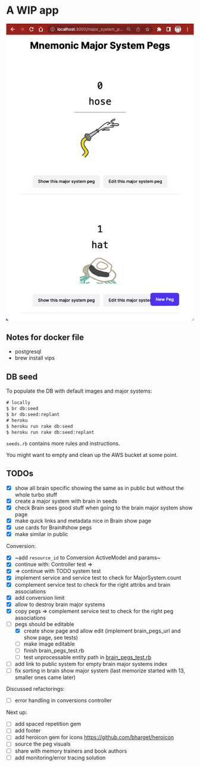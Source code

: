 # A WIP app

![WIP screenshot](docs/WIP-screenshot.png)

## Notes for docker file

* postgresql
* brew install vips

## DB seed

To populate the DB with default images and major systems:

```shell
# locally
$ br db:seed
$ br db:seed:replant
# heroku
$ heroku run rake db:seed
$ heroku run rake db:seed:replant
```

`seeds.rb` contains more rules and instructions.

You might want to empty and clean up the AWS bucket at some point.

## TODOs

- [x] show all brain specific showing the same as in public but without the whole turbo stuff
- [x] create a major system with brain in seeds
- [x] check Brain sees good stuff when going to the brain major system show page
- [x] make quick links and metadata nice in Brain show page
- [x] use cards for Brain#show pegs
- [x] make similar in public

Conversion:

- [x] ~add `resource_id` to Conversion ActiveModel and params~
- [x] continue with: Controller test => 
- [x] => continue with TODO system test 
- [x] implement service and service test to check for MajorSystem.count
- [x] complement service test to check for the right attribs and brain associations
- [x] add conversion limit
- [x] allow to destroy brain major systems
- [x] copy pegs => complement service test to check for the right peg associations
- [ ] pegs should be editable
  - [x] create show page and allow edit (implement brain_pegs_url and show page, see tests)
  - [ ] make image editable
  - [ ] finish brain_pegs_test.rb
  - [ ] test unprocessable entity path in [brain_pegs_test.rb](test%2Fsystem%2Fbrain_pegs_test.rb)
- [ ] add link to public system for empty brain major systems index
- [ ] fix sorting in brain show major system (last memorize started with 13, smaller ones came later)

Discussed refactorings:

- [ ] error handling in conversions controller

Next up:

- [ ] add spaced repetition gem
- [ ] add footer
- [ ] add heroicon gem for icons https://github.com/bharget/heroicon
- [ ] source the peg visuals
- [ ] share with memory trainers and book authors
- [ ] add monitoring/error tracing solution

